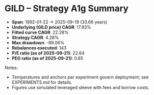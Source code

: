 # GILD – Strategy A1g Summary

- **Span**: 1992-01-22 → 2025-09-19 (33.66 years)
- **Underlying (GILD price) CAGR**: 17.93%
- **Fitted curve CAGR**: 22.28%
- **Strategy CAGR**: 4.28%
- **Max drawdown**: -99.06%
- **Rebalances executed**: 143
- **P/E ratio (as of 2025-09-21)**: 22.64
- **PEG ratio (as of 2025-09-21)**: 0.85

Notes:

- Temperatures and anchors per experiment govern deployment; see EXPERIMENTS.md for details.
- Figures use simulated leveraged sleeve with fees and borrow costs.

